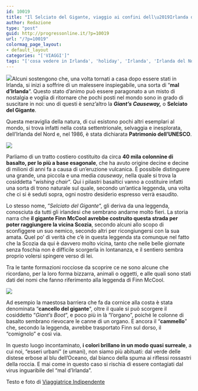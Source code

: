 ```yaml
---
id: 10019
title: "Il Selciato del Gigante, viaggio ai confini dell\u2019Irlanda del Nord"
author: Redazione
type: "post"
guid: http://progressonline.it/?p=10019
url: "/?p=10019"
colormag_page_layout:
- default_layout
categories: "['VIAGGI']"
tags: "['cosa vedere in Irlanda', 'holiday', 'Irlanda', 'Irlanda del Nord', 'Selciato del Gigante', 'vacanza', 'Viaggi', 'viaggi in Irlanda', 'viaggiare', 'viaggio in Irlanda']"
---
```


![](https://progressonline.it/wp-content/uploads/2018/10/P1210904-1024x683.jpg)Alcuni sostengono che, una volta tornati a casa dopo essere stati in Irlanda, si inizi a soffrire di un malessere inspiegabile, una sorta di “**mal d’Irlanda**“. Questo stato d’animo può essere paragonato a un misto di nostalgia e voglia di ritornare che pochi posti nel mondo sono in grado di suscitare in noi: uno di questi è senz’altro la ***Giant’s Causeway,*** o **Selciato del Gigante**.

Questa meraviglia della natura, di cui esistono pochi altri esemplari al mondo, si trova infatti nella costa settentrionale, selvaggia e inesplorata, dell’Irlanda del Nord e, nel 1986, è stata dichiarata **Patrimonio dell’UNESCO**.

![](https://progressonline.it/wp-content/uploads/2018/10/P1210692-300x200.jpg)

Parliamo di un tratto costiero costituito da circa **40 mila colonnine di basalto, per lo più a base esagonale**, che ha avuto origine decine e decine di milioni di anni fa a causa di un’eruzione vulcanica. È possibile distinguere una grande, una piccola e una media *causeway*, nella quale si trova la cosiddetta “*wishing chair*“. Qui i pilastri basaltici vanno a costituire infatti una sorta di trono naturale sul quale, secondo un’antica leggenda, una volta che ci si è seduti sopra, ogni nostro desiderio espresso verrà esaudito.

Lo stesso nome, “*Selciato del Gigante*“, gli deriva da una leggenda, conosciuta da tutti gli irlandesi che sembrano andarne molto fieri. La storia narra che **il gigante Finn McCool avrebbe costruito questa strada per poter raggiungere la vicina Scozia**, secondo alcuni allo scopo di sconfiggere un suo nemico, secondo altri per ricongiungersi con la sua amata. Quel po’ di verità che c’è in questa leggenda sta comunque nel fatto che la Scozia da qui è davvero molto vicina, tanto che nelle belle giornate senza foschia non è difficile scorgerla in lontananza, e il sentiero sembra proprio volersi spingere verso di lei.

Tra le tante formazioni rocciose da scoprire ce ne sono alcune che ricordano, per la loro forma bizzarra, animali o oggetti, e alle quali sono stati dati dei nomi che fanno riferimento alla leggenda di Finn McCool.

![](https://progressonline.it/wp-content/uploads/2018/10/P1210869-300x200.jpg)

Ad esempio la maestosa barriera che fa da cornice alla costa è stata denominata “**cancello del gigante**“, oltre il quale si può scorgere il cosiddetto “*Giant’s Boot*“, e poco più in là “l’organo”, poiché le colonne di basalto sembrano rievocare le canne di un organo. E ancora il “**cammello**” che, secondo la leggenda, avrebbe trasportato Finn sul dorso, il “comignolo” e così via.

In questo luogo incontaminato, **i colori brillano in un modo quasi surreale**, a cui noi, “esseri urbani” (e umani), non siamo più abituati: dal verde delle distese erbose al blu dell’Oceano, dal bianco della spuma ai riflessi rossastri della roccia. E mai come in questo caso si rischia di essere contagiati dal virus inguaribile del “mal d’Irlanda”.

Testo e foto di [Viaggiatrice Indipendente](https://viaggiatriceindipendente.wordpress.com/)